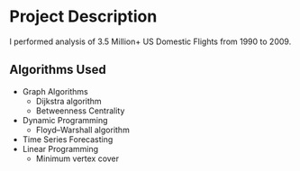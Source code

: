 # Project Description
I performed analysis of 3.5 Million+ US Domestic Flights from 1990 to 2009.

## Algorithms Used

- Graph Algorithms
  - Dijkstra algorithm
  - Betweenness Centrality
- Dynamic Programming 
  - Floyd–Warshall algorithm
- Time Series Forecasting
- Linear Programming
  - Minimum vertex cover